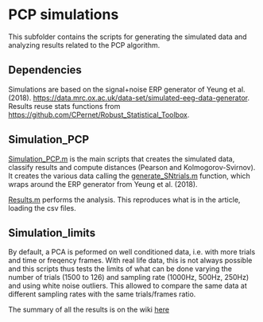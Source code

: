 # PCP simulations

This subfolder contains the scripts for generating the simulated data and analyzing results related to the PCP algorithm.

## Dependencies

Simulations are based on the signal+noise ERP generator of Yeung et al. (2018). https://data.mrc.ox.ac.uk/data-set/simulated-eeg-data-generator.
Results reuse stats functions from https://github.com/CPernet/Robust_Statistical_Toolbox.

## Simulation_PCP

[Simulation_PCP.m](https://github.com/LIMO-EEG-Toolbox/limo_test_stats/blob/master/PCP_simulations/Simulation_PCP.m) is the main scripts that creates the simulated data, classify results and compute distances (Pearson and Kolmogorov-Svirnov). It creates the various data calling the [generate_SNtrials.m](https://github.com/LIMO-EEG-Toolbox/limo_test_stats/blob/master/PCP_simulations/generate_SNtrials.m) function, which wraps around the ERP generator from Yeung et al. (2018). 

[Results.m](https://github.com/LIMO-EEG-Toolbox/limo_test_stats/blob/master/PCP_simulations/Results_PCP.m) performs the analysis. This reproduces what is in the article, loading the csv files.

## Simulation_limits

By default, a PCA is peformed on well conditioned data, i.e. with more trials and time or freqency frames. With real life data, this is not always possible and this scripts thus tests the limits of what can be done varying the number of trials (1500 to 126) and sampling rate (1000Hz, 500Hz, 250Hz) and using white noise outliers. This allowed to compare the same data at different sampling rates with the same trials/frames ratio.

The summary of all the results is on the wiki [here](https://github.com/LIMO-EEG-Toolbox/limo_test_stats/wiki/Defining-outlier-trials-with-PCP)
